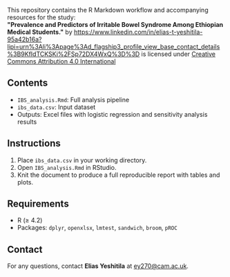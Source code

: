 This repository contains the R Markdown workflow and accompanying resources for the study:  
**"Prevalence and Predictors of Irritable Bowel Syndrome Among Ethiopian Medical Students."** by https://www.linkedin.com/in/elias-t-yeshitila-95a42b16a?lipi=urn%3Ali%3Apage%3Ad_flagship3_profile_view_base_contact_details%3B9KfIdTCKSKi%2FSp72DX4WxQ%3D%3D is licensed under [Creative Commons Attribution 4.0 International](https://creativecommons.org/licenses/by/4.0/?ref=chooser-v1)

## Contents
- `IBS_analysis.Rmd`: Full analysis pipeline
- `ibs_data.csv`: Input dataset
- Outputs: Excel files with logistic regression and sensitivity analysis results

## Instructions
1. Place `ibs_data.csv` in your working directory.
2. Open `IBS_analysis.Rmd` in RStudio.
3. Knit the document to produce a full reproducible report with tables and plots.

## Requirements
- R (≥ 4.2)
- Packages: `dplyr`, `openxlsx`, `lmtest`, `sandwich`, `broom`, `pROC`

## Contact
For any questions, contact **Elias Yeshitila** at ey270@cam.ac.uk.
